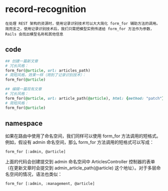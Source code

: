 # record-recognition
~~~
在处理 REST 架构的资源时，使用记录识别技术可以大大简化 form_for 辅助方法的调用。简而言之，使用记录识别技术后，我们只需把模型实例传递给 form_for 方法作为参数，Rails 会找出模型名称和其他信息
~~~


## code
```rb
## 创建一篇新文章
# 冗长风格：
form_for(@article, url: articles_path)
# 简短风格，效果一样（用到了记录识别技术）：
form_for(@article)
 
## 编辑一篇现有文章
# 冗长风格：
form_for(@article, url: article_path(@article), html: {method: "patch"})
# 简短风格：
form_for(@article)
```

## namespace
如果在路由中使用了命名空间，我们同样可以使用 form_for 方法调用的短格式。例如，假设有 admin 命名空间，那么 form_for 方法调用的短格式可以写成：

`form_for [:admin, @article]`

上面的代码会创建提交到 admin 命名空间中 ArticlesController 控制器的表单（在更新文章时会提交到 admin_article_path(@article) 这个地址）。对于多层命名空间的情况，语法也类似：

`form_for [:admin, :management, @article]`
